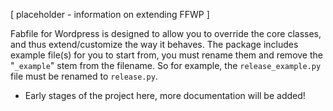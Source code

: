 [ placeholder - information on extending FFWP ]

Fabfile for Wordpress is designed to allow you to override the core classes, and thus extend/customize the way it behaves. The package includes example file(s) for you to start from, you must rename them and remove the "`_example`" stem from the filename. So for example, the `release_example.py` file must be renamed to `release.py`.

- Early stages of the project here, more documentation will be added!